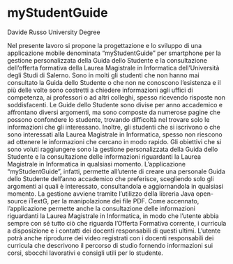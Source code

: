 # myStudentGuide
Davide Russo University Degree

Nel presente lavoro si propone la progettazione e lo sviluppo di una applicazione mobile denominata “myStudentGuide” per smartphone per la gestione personalizzata della Guida dello Studente e la consultazione dell’offerta formativa della Laurea Magistrale in Informatica dell’Università degli Studi di Salerno. Sono in molti gli studenti che non hanno mai consultato la Guida dello Studente o che non ne conoscono l’esistenza e il più delle volte sono costretti a chiedere informazioni agli uffici di competenza, ai professori o ad altri colleghi, spesso ricevendo risposte non soddisfacenti. Le Guide dello Studente sono divise per anno accademico e affrontano diversi argomenti, ma sono composte da numerose pagine che possono confondere lo studente, trovando difficoltà nel trovare solo le informazioni che gli interessano. Inoltre, gli studenti che si iscrivono o che sono interessati alla Laurea Magistrale in Informatica, spesso non riescono ad ottenere le informazioni che cercano in modo rapido. 
Gli obiettivi che si sono voluti raggiungere sono la gestione personalizzata della Guida dello Studente e la consultazione delle informazioni riguardanti la Laurea Magistrale in Informatica in qualsiasi momento. L’applicazione “myStudentGuide”, infatti, permette all’utente di creare una personale Guida dello Studente dell’anno accademico che preferisce, scegliendo solo gli argomenti ai quali è interessato, consultandola e aggiornandola in qualsiasi momento. La gestione avviene tramite l’utilizzo della libreria Java open-source iTextG, per la manipolazione dei file PDF.
Come accennato, l’applicazione permette anche la consultazione delle informazioni riguardanti la Laurea Magistrale in Informatica, in modo che l’utente abbia sempre con sé tutto ciò che riguarda l’Offerta Formativa corrente, i curricula a disposizione e i contatti dei docenti responsabili di questi ultimi. L’utente potrà anche riprodurre dei video registrati con i docenti responsabili dei curricula che descrivono il percorso di studio fornendo informazioni sui corsi, sbocchi lavorativi e consigli utili per lo studente.

